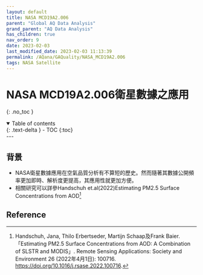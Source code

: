 ```yaml
---
layout: default
title: NASA MCD19A2.006
parent: "Global AQ Data Analysis"
grand_parent: "AQ Data Analysis"
has_children: true
nav_order: 9
date: 2023-02-03
last_modified_date: 2023-02-03 11:13:39
permalink: /AQana/GAQuality/NASA_MCD19A2.006
tags: NASA Satellite
---
```


# NASA MCD19A2.006衛星數據之應用
{: .no_toc }

<details open markdown="block">
  <summary>
    Table of contents
  </summary>
  {: .text-delta }
- TOC
{:toc}
</details>
---

## 背景

- NASA衛星數據應用在空氣品質分析有不算短的歷史。然而隨著其數據公開頻率更加即時、解析度更提高，其應用性就更加方便。
- 相關研究可以詳參Handschuh et.al(2022)Estimating PM2.5 Surface Concentrations from AOD[^1]
  
## Reference

[^1]: Handschuh, Jana, Thilo Erbertseder, Martijn Schaap及Frank Baier. 「Estimating PM2.5 Surface Concentrations from AOD: A Combination of SLSTR and MODIS」. Remote Sensing Applications: Society and Environment 26 (2022年4月1日): 100716. https://doi.org/10.1016/j.rsase.2022.100716.
